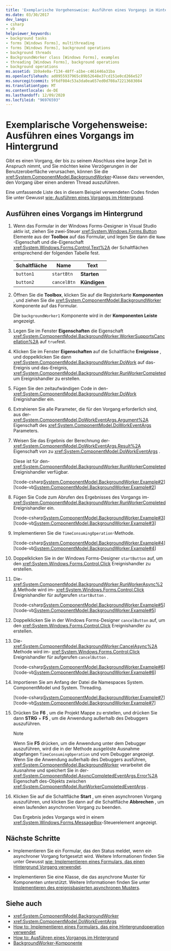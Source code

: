 ```yaml
---
title: 'Exemplarische Vorgehensweise: Ausführen eines Vorgangs im Hintergrund'
ms.date: 03/30/2017
dev_langs:
- csharp
- vb
helpviewer_keywords:
- background tasks
- forms [Windows Forms], multithreading
- forms [Windows Forms], background operations
- background threads
- BackgroundWorker class [Windows Forms], examples
- threading [Windows Forms], background operations
- background operations
ms.assetid: 1b9a4e0a-f134-48ff-a1be-c461446a31ba
ms.openlocfilehash: ad0955937965c89b52648e37cd151e0cd266e527
ms.sourcegitcommit: 9f6df084c53a3da0ea657ed0d708a72213683084
ms.translationtype: MT
ms.contentlocale: de-DE
ms.lasthandoff: 12/09/2020
ms.locfileid: "96976593"
---
```

# <a name="walkthrough-running-an-operation-in-the-background"></a>Exemplarische Vorgehensweise: Ausführen eines Vorgangs im Hintergrund

Gibt es einen Vorgang, der bis zu seinem Abschluss eine lange Zeit in Anspruch nimmt, und Sie möchten keine Verzögerungen in der Benutzeroberfläche verursachen, können Sie die <xref:System.ComponentModel.BackgroundWorker>-Klasse dazu verwenden, den Vorgang über einen anderen Thread auszuführen.

Eine umfassende Liste des in diesem Beispiel verwendeten Codes finden Sie unter Gewusst [wie: Ausführen eines Vorgangs im Hintergrund](how-to-run-an-operation-in-the-background.md).

## <a name="run-an-operation-in-the-background"></a>Ausführen eines Vorgangs im Hintergrund

1. Wenn das Formular in der Windows Forms-Designer in Visual Studio aktiv ist, ziehen Sie zwei-Steuer <xref:System.Windows.Forms.Button> Elemente aus der **Toolbox** auf das Formular, und legen Sie dann die `Name` -Eigenschaft und die-Eigenschaft <xref:System.Windows.Forms.Control.Text%2A> der Schaltflächen entsprechend der folgenden Tabelle fest.

    |Schaltfläche|Name|Text|
    |------------|----------|----------|
    |`button1`|`startBtn`|**Starten**|
    |`button2`|`cancelBtn`|**Kündigen**|

2. Öffnen Sie die **Toolbox**, klicken Sie auf die Registerkarte **Komponenten** , und ziehen Sie die <xref:System.ComponentModel.BackgroundWorker> Komponente auf das Formular.

     Die `backgroundWorker1` Komponente wird in der **Komponenten Leiste** angezeigt.

3. Legen Sie im Fenster **Eigenschaften** die Eigenschaft <xref:System.ComponentModel.BackgroundWorker.WorkerSupportsCancellation%2A> auf `true`fest.

4. Klicken Sie im Fenster **Eigenschaften** auf die Schaltfläche **Ereignisse** , und doppelklicken Sie dann <xref:System.ComponentModel.BackgroundWorker.DoWork> auf das-Ereignis und das-Ereignis, <xref:System.ComponentModel.BackgroundWorker.RunWorkerCompleted> um Ereignishandler zu erstellen.

5. Fügen Sie den zeitaufwändigen Code in den- <xref:System.ComponentModel.BackgroundWorker.DoWork> Ereignishandler ein.

6. Extrahieren Sie alle Parameter, die für den Vorgang erforderlich sind, aus der- <xref:System.ComponentModel.DoWorkEventArgs.Argument%2A> Eigenschaft des <xref:System.ComponentModel.DoWorkEventArgs> Parameters.

7. Weisen Sie das Ergebnis der Berechnung der- <xref:System.ComponentModel.DoWorkEventArgs.Result%2A> Eigenschaft von zu <xref:System.ComponentModel.DoWorkEventArgs> .

     Diese ist für den- <xref:System.ComponentModel.BackgroundWorker.RunWorkerCompleted> Ereignishandler verfügbar.

     [!code-csharp[System.ComponentModel.BackgroundWorker.Example#2](~/samples/snippets/csharp/VS_Snippets_Winforms/System.ComponentModel.BackgroundWorker.Example/CS/Form1.cs#2)]
     [!code-vb[System.ComponentModel.BackgroundWorker.Example#2](~/samples/snippets/visualbasic/VS_Snippets_Winforms/System.ComponentModel.BackgroundWorker.Example/VB/Form1.vb#2)]

8. Fügen Sie Code zum Abrufen des Ergebnisses des Vorgangs im- <xref:System.ComponentModel.BackgroundWorker.RunWorkerCompleted> Ereignishandler ein.

     [!code-csharp[System.ComponentModel.BackgroundWorker.Example#3](~/samples/snippets/csharp/VS_Snippets_Winforms/System.ComponentModel.BackgroundWorker.Example/CS/Form1.cs#3)]
     [!code-vb[System.ComponentModel.BackgroundWorker.Example#3](~/samples/snippets/visualbasic/VS_Snippets_Winforms/System.ComponentModel.BackgroundWorker.Example/VB/Form1.vb#3)]

9. Implementieren Sie die `TimeConsumingOperation`-Methode.

     [!code-csharp[System.ComponentModel.BackgroundWorker.Example#4](~/samples/snippets/csharp/VS_Snippets_Winforms/System.ComponentModel.BackgroundWorker.Example/CS/Form1.cs#4)]
     [!code-vb[System.ComponentModel.BackgroundWorker.Example#4](~/samples/snippets/visualbasic/VS_Snippets_Winforms/System.ComponentModel.BackgroundWorker.Example/VB/Form1.vb#4)]

10. Doppelklicken Sie in der Windows Forms-Designer `startButton` auf, um den <xref:System.Windows.Forms.Control.Click> Ereignishandler zu erstellen.

11. Die- <xref:System.ComponentModel.BackgroundWorker.RunWorkerAsync%2A> Methode wird im- <xref:System.Windows.Forms.Control.Click> Ereignishandler für aufgerufen `startButton` .

     [!code-csharp[System.ComponentModel.BackgroundWorker.Example#5](~/samples/snippets/csharp/VS_Snippets_Winforms/System.ComponentModel.BackgroundWorker.Example/CS/Form1.cs#5)]
     [!code-vb[System.ComponentModel.BackgroundWorker.Example#5](~/samples/snippets/visualbasic/VS_Snippets_Winforms/System.ComponentModel.BackgroundWorker.Example/VB/Form1.vb#5)]

12. Doppelklicken Sie in der Windows Forms-Designer `cancelButton` auf, um den <xref:System.Windows.Forms.Control.Click> Ereignishandler zu erstellen.

13. Die- <xref:System.ComponentModel.BackgroundWorker.CancelAsync%2A> Methode wird im- <xref:System.Windows.Forms.Control.Click> Ereignishandler für aufgerufen `cancelButton` .

     [!code-csharp[System.ComponentModel.BackgroundWorker.Example#6](~/samples/snippets/csharp/VS_Snippets_Winforms/System.ComponentModel.BackgroundWorker.Example/CS/Form1.cs#6)]
     [!code-vb[System.ComponentModel.BackgroundWorker.Example#6](~/samples/snippets/visualbasic/VS_Snippets_Winforms/System.ComponentModel.BackgroundWorker.Example/VB/Form1.vb#6)]

14. Importieren Sie am Anfang der Datei die Namespaces System. ComponentModel und System. Threading.

     [!code-csharp[System.ComponentModel.BackgroundWorker.Example#7](~/samples/snippets/csharp/VS_Snippets_Winforms/System.ComponentModel.BackgroundWorker.Example/CS/Form1.cs#7)]
     [!code-vb[System.ComponentModel.BackgroundWorker.Example#7](~/samples/snippets/visualbasic/VS_Snippets_Winforms/System.ComponentModel.BackgroundWorker.Example/VB/Form1.vb#7)]

15. Drücken Sie **F6** , um die Projekt Mappe zu erstellen, und drücken Sie dann **STRG** + **F5** , um die Anwendung außerhalb des Debuggers auszuführen.

    > [!NOTE]
    > Wenn Sie **F5** drücken, um die Anwendung unter dem Debugger auszuführen, wird die in der Methode ausgelöste Ausnahme abgefangen `TimeConsumingOperation` und vom Debugger angezeigt. Wenn Sie die Anwendung außerhalb des Debuggers ausführen, <xref:System.ComponentModel.BackgroundWorker> verarbeitet die Ausnahme und speichert Sie in der- <xref:System.ComponentModel.AsyncCompletedEventArgs.Error%2A> Eigenschaft des-Objekts zwischen <xref:System.ComponentModel.RunWorkerCompletedEventArgs> .

16. Klicken Sie auf die Schaltfläche **Start** , um einen asynchronen Vorgang auszuführen, und klicken Sie dann auf die Schaltfläche **Abbrechen** , um einen laufenden asynchronen Vorgang zu beenden.

     Das Ergebnis jedes Vorgangs wird in einem <xref:System.Windows.Forms.MessageBox>-Steuerelement angezeigt.

## <a name="next-steps"></a>Nächste Schritte

- Implementieren Sie ein Formular, das den Status meldet, wenn ein asynchroner Vorgang fortgesetzt wird. Weitere Informationen finden Sie unter Gewusst [wie: Implementieren eines Formulars, das einen Hintergrund Vorgang verwendet](how-to-implement-a-form-that-uses-a-background-operation.md).

- Implementieren Sie eine Klasse, die das asynchrone Muster für Komponenten unterstützt. Weitere Informationen finden Sie unter [Implementieren des ereignisbasierten asynchronen Musters](/dotnet/standard/asynchronous-programming-patterns/implementing-the-event-based-asynchronous-pattern).

## <a name="see-also"></a>Siehe auch

- <xref:System.ComponentModel.BackgroundWorker>
- <xref:System.ComponentModel.DoWorkEventArgs>
- [How to: Implementieren eines Formulars, das eine Hintergrundoperation verwendet](how-to-implement-a-form-that-uses-a-background-operation.md)
- [How to: Ausführen eines Vorgangs im Hintergrund](how-to-run-an-operation-in-the-background.md)
- [BackgroundWorker-Komponente](backgroundworker-component.md)

